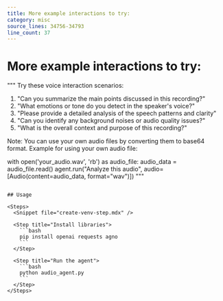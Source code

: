 ```yaml
---
title: More example interactions to try:
category: misc
source_lines: 34756-34793
line_count: 37
---
```


# More example interactions to try:
"""
Try these voice interaction scenarios:
1. "Can you summarize the main points discussed in this recording?"
2. "What emotions or tone do you detect in the speaker's voice?"
3. "Please provide a detailed analysis of the speech patterns and clarity"
4. "Can you identify any background noises or audio quality issues?"
5. "What is the overall context and purpose of this recording?"

Note: You can use your own audio files by converting them to base64 format.
Example for using your own audio file:

with open('your_audio.wav', 'rb') as audio_file:
    audio_data = audio_file.read()
    agent.run("Analyze this audio", audio=[Audio(content=audio_data, format="wav")])
"""
```

## Usage

<Steps>
  <Snippet file="create-venv-step.mdx" />

  <Step title="Install libraries">
    ```bash
    pip install openai requests agno
    ```
  </Step>

  <Step title="Run the agent">
    ```bash
    python audio_agent.py
    ```
  </Step>
</Steps>


